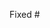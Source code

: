 <!-- 这里写下您的 PR 修复了什么问题或新增了什么功能 -->
Fixed #

<!-- 请确保您的拉取求情提交至开发分（develop）支而不是主分支（main） -->
<!-- 请仔细查看您的提交确保同文件下使用的是与原项目相同的缩进方式和代码风格 -->
<!-- 写下您的 PR 工作的具体内容，比如解决问题的思路和新功能的作用 -->
